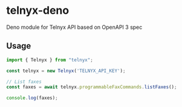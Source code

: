 # telnyx-deno
Deno module for Telnyx API based on OpenAPI 3 spec


## Usage

```typescript
import { Telnyx } from "telnyx";

const telnyx = new Telnyx('TELNYX_API_KEY');

// List faxes
const faxes = await telnyx.programmableFaxCommands.listFaxes();

console.log(faxes);
```